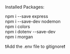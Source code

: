 Installed Packages:

npm i --save express\
npm i --save-dev nodemon\
npm i colors\
npm i dotenv --save-dev\
npm i morgan

❗Add the .env file to gitignore❗
